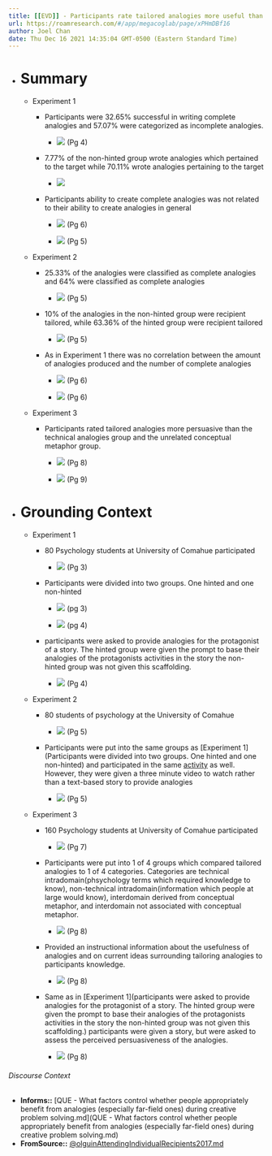 ```yaml
---
title: [[EVD]] - Participants rate tailored analogies more useful than non-tailored, or more technical analogies, but have trouble generating those tailored analogies when providing analogies. Unless they are given an explicit hint - [[@olguinAttendingIndividualRecipients2017]]
url: https://roamresearch.com/#/app/megacoglab/page/xPHmDBf16
author: Joel Chan
date: Thu Dec 16 2021 14:35:04 GMT-0500 (Eastern Standard Time)
---
```


- # Summary

    - Experiment 1

        - Participants were 32.65% successful in writing complete analogies and 57.07% were categorized as incomplete analogies.

            - ![](https://firebasestorage.googleapis.com/v0/b/firescript-577a2.appspot.com/o/imgs%2Fapp%2Fmegacoglab%2FPJ5jAP0y25.png?alt=media&token=86dc0f20-068f-4d1c-a754-abd870aa8a55) (Pg 4)

        - 7.77% of the non-hinted group wrote analogies which pertained to the target while 70.11% wrote analogies pertaining to the target

            - ![](https://firebasestorage.googleapis.com/v0/b/firescript-577a2.appspot.com/o/imgs%2Fapp%2Fmegacoglab%2FyqgS36gFhs.png?alt=media&token=f18853c5-5a8c-45bd-9fae-d962deeb86f0)

        - Participants ability to create complete analogies was not related to their ability to create analogies in general

            - ![](https://firebasestorage.googleapis.com/v0/b/firescript-577a2.appspot.com/o/imgs%2Fapp%2Fmegacoglab%2F6kkgv8Ay_Z.png?alt=media&token=8985a5ce-1466-4ee0-9e79-f68c229ea4c4) (Pg 6)

            - ![](https://firebasestorage.googleapis.com/v0/b/firescript-577a2.appspot.com/o/imgs%2Fapp%2Fmegacoglab%2F2aXDi1gdPd.png?alt=media&token=2966acee-5ad1-4eb7-8d24-dd8146389ab0) (Pg 5)

    - Experiment 2

        - 25.33% of the analogies were classified as complete analogies and 64% were classified as complete analogies

            - ![](https://firebasestorage.googleapis.com/v0/b/firescript-577a2.appspot.com/o/imgs%2Fapp%2Fmegacoglab%2FMparkL8mwr.png?alt=media&token=73289ee3-0b26-4547-863a-77722f8312bf) (Pg 5)

        - 10% of the analogies in the non-hinted group were recipient tailored, while 63.36% of the hinted group were recipient tailored

            - ![](https://firebasestorage.googleapis.com/v0/b/firescript-577a2.appspot.com/o/imgs%2Fapp%2Fmegacoglab%2F5NWSz_LD3a.png?alt=media&token=152f0af8-363b-461d-89ee-0d7911ce2f1a) (Pg 5)

        - As in Experiment 1 there was no correlation between the amount of analogies produced and the number of complete analogies

            - ![](https://firebasestorage.googleapis.com/v0/b/firescript-577a2.appspot.com/o/imgs%2Fapp%2Fmegacoglab%2Fcm5KWu2Ept.png?alt=media&token=87abcdf8-d8d7-46d9-b818-0fa285847793) (Pg 6)

            - ![](https://firebasestorage.googleapis.com/v0/b/firescript-577a2.appspot.com/o/imgs%2Fapp%2Fmegacoglab%2F-3ms6NFiFj.png?alt=media&token=fc7fac0c-54fc-4342-865a-87a30d5194fc) (Pg 6)

    - Experiment 3

        - Participants rated tailored analogies more persuasive than the technical analogies group and the unrelated conceptual metaphor group.

            - ![](https://firebasestorage.googleapis.com/v0/b/firescript-577a2.appspot.com/o/imgs%2Fapp%2Fmegacoglab%2F2x8VXWehXl.png?alt=media&token=3692f3de-179b-4c9e-b83a-d5e5aae8ecd0) (Pg 8)

            - ![](https://firebasestorage.googleapis.com/v0/b/firescript-577a2.appspot.com/o/imgs%2Fapp%2Fmegacoglab%2FW_4ZY81l8m.png?alt=media&token=7944d142-398c-4751-9ae9-5008ffa765bc) (Pg 9)
- # Grounding Context

    - Experiment 1

        - 80 Psychology students at University of Comahue participated

            - ![](https://firebasestorage.googleapis.com/v0/b/firescript-577a2.appspot.com/o/imgs%2Fapp%2Fmegacoglab%2F74Ni0DAmpD.png?alt=media&token=1b2660b9-be78-4fba-bdb2-d8dacb7d70fb) (Pg 3)

        - Participants were divided into two groups. One hinted and one non-hinted

            - ![](https://firebasestorage.googleapis.com/v0/b/firescript-577a2.appspot.com/o/imgs%2Fapp%2Fmegacoglab%2FCfPI73GWin.png?alt=media&token=373b0f99-1ab0-40dd-8575-5d74f513063f) (pg 3)

            - ![](https://firebasestorage.googleapis.com/v0/b/firescript-577a2.appspot.com/o/imgs%2Fapp%2Fmegacoglab%2FRqQ7g7Cfhp.png?alt=media&token=947d4078-bc13-4e5e-80bf-3c4868ffa715) (pg 4)

        - participants were asked to provide analogies for the protagonist of a story. The hinted group were given the prompt to base their analogies of the protagonists activities in the story the non-hinted group was not given this scaffolding.

            - ![](https://firebasestorage.googleapis.com/v0/b/firescript-577a2.appspot.com/o/imgs%2Fapp%2Fmegacoglab%2FS1_SU7ocF4.png?alt=media&token=9dfdb8f1-f5b8-4fec-9850-eb18c9fb96e9) (Pg 4)

    - Experiment 2

        - 80 students of psychology at the University of Comahue

            - ![](https://firebasestorage.googleapis.com/v0/b/firescript-577a2.appspot.com/o/imgs%2Fapp%2Fmegacoglab%2FKCmBFtca3I.png?alt=media&token=4c0bf3d2-c30a-4ce7-988a-d722a8621a85) (Pg 5)

        - Participants were put into the same groups as [Experiment 1](Participants were divided into two groups. One hinted and one non-hinted) and participated in the same [activity](((-OTFGlI5S))) as well. However, they were given a three minute video to watch rather than a text-based story to provide analogies

            - ![](https://firebasestorage.googleapis.com/v0/b/firescript-577a2.appspot.com/o/imgs%2Fapp%2Fmegacoglab%2FCqfPxFjrAD.png?alt=media&token=dcb4dee6-5a9e-402a-a263-c3c32e146780) (Pg 5)

    - Experiment 3

        - 160 Psychology students at University of Comahue participated

            - ![](https://firebasestorage.googleapis.com/v0/b/firescript-577a2.appspot.com/o/imgs%2Fapp%2Fmegacoglab%2Fi3vEPlifY4.png?alt=media&token=d49734bc-28f2-45eb-963c-6a777efcbf8c) (Pg 7)

        - Participants were put into 1 of 4 groups which compared tailored analogies to 1 of 4 categories. Categories are technical intradomain(phsychology terms which required knowledge to know), non-technical intradomain(information which people at large would know), interdomain derived from conceptual metaphor, and interdomain not associated with conceptual metaphor.

            - ![](https://firebasestorage.googleapis.com/v0/b/firescript-577a2.appspot.com/o/imgs%2Fapp%2Fmegacoglab%2FGtaM8ypdx1.png?alt=media&token=22f1692c-1bf5-4525-aad3-799d5f485afe) (Pg 8)

        - Provided an instructional information about the usefulness of analogies and on current ideas surrounding tailoring analogies to participants knowledge.

            - ![](https://firebasestorage.googleapis.com/v0/b/firescript-577a2.appspot.com/o/imgs%2Fapp%2Fmegacoglab%2F-J1QtM3TOP.png?alt=media&token=19ca25a2-99e9-41ab-a190-6b875f6362d4) (Pg 8)

        - Same as in [Experiment 1](participants were asked to provide analogies for the protagonist of a story. The hinted group were given the prompt to base their analogies of the protagonists activities in the story the non-hinted group was not given this scaffolding.) participants were given a story, but were asked to assess the perceived persuasiveness of the analogies.

            - ![](https://firebasestorage.googleapis.com/v0/b/firescript-577a2.appspot.com/o/imgs%2Fapp%2Fmegacoglab%2FQB1DHcnTbe.png?alt=media&token=11229e19-b4c6-489f-b7b7-3d7d42f22b36) (Pg 8)

###### Discourse Context

- **Informs::** [QUE - What factors control whether people appropriately benefit from analogies (especially far-field ones) during creative problem solving.md](QUE - What factors control whether people appropriately benefit from analogies (especially far-field ones) during creative problem solving.md)
- **FromSource::** [@olguinAttendingIndividualRecipients2017.md](@olguinAttendingIndividualRecipients2017.md)
